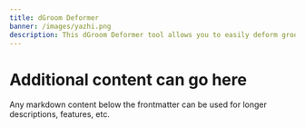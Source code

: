 ```yaml
---
title: dGroom Deformer
banner: /images/yazhi.png
description: This dGroom Deformer tool allows you to easily deform grooms with generated or existing guides, making your workflow smoother and more efficient.
---
```


# Additional content can go here
Any markdown content below the frontmatter can be used for longer descriptions, features, etc.